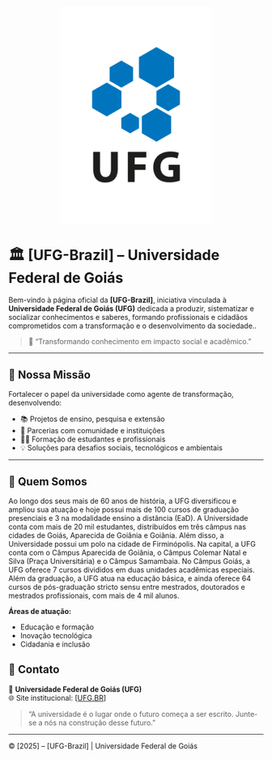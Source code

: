 

<p align="center">
  <img src="../images/marca-ufg.png" alt="AKCIT Logo" width="300" />
</p>


# 🏛️ [UFG-Brazil] – Universidade Federal de Goiás

Bem-vindo à página oficial da **[UFG-Brazil]**, iniciativa vinculada à **Universidade Federal de Goiás (UFG)** dedicada a produzir, sistematizar e socializar conhecimentos e saberes, formando profissionais e cidadãos comprometidos com a transformação e o desenvolvimento da sociedade..

> 🚀 “Transformando conhecimento em impacto social e acadêmico.”

---

## 🎯 Nossa Missão

Fortalecer o papel da universidade como agente de transformação, desenvolvendo:

- 📚 Projetos de ensino, pesquisa e extensão
- 🤝 Parcerias com comunidade e instituições
- 🧑‍🏫 Formação de estudantes e profissionais
- 💡 Soluções para desafios sociais, tecnológicos e ambientais

---

## 🧭 Quem Somos

Ao longo dos seus mais de 60 anos de história, a UFG diversificou e ampliou sua atuação e hoje possui mais de 100 cursos de graduação presenciais e 3 na modalidade ensino a distância (EaD). A Universidade conta com mais de 20 mil estudantes, distribuídos em três câmpus nas cidades de Goiás, Aparecida de Goiânia e Goiânia. Além disso, a Universidade possui um polo na cidade de Firminópolis. Na capital, a UFG conta com o Câmpus Aparecida de Goiânia, o Câmpus Colemar Natal e Silva (Praça Universitária) e o Câmpus Samambaia. No Câmpus Goiás, a UFG oferece 7 cursos divididos em duas unidades acadêmicas especiais. Além da graduação, a UFG atua na educação básica, e ainda oferece 64 cursos de pós-graduação stricto sensu entre mestrados, doutorados e mestrados profissionais, com mais de 4 mil alunos.

**Áreas de atuação:**

- Educação e formação
- Inovação tecnológica
- Cidadania e inclusão


## 📍 Contato

🏢 **Universidade Federal de Goiás (UFG)**  
🌐 Site institucional: [[UFG.BR](https://ufg.br/)]  


> “A universidade é o lugar onde o futuro começa a ser escrito. Junte-se a nós na construção desse futuro.”

---

© [2025] – [UFG-Brazil] | Universidade Federal de Goiás
